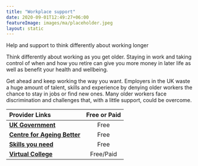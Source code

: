```yaml
---
title: "Workplace support"
date: 2020-09-01T12:49:27+06:00
featureImage: images/ma/placeholder.jpeg
layout: static
---
```


Help and support to think differently about working longer

Think differently about working as you get older. Staying in work and taking control of when and how you retire can give you more money in later life as well as benefit your health and wellbeing.

Get ahead and keep working the way you want. Employers in the UK waste a huge amount of talent, skills and experience by denying older workers the chance to stay in jobs or find new ones. Many older workers face discrimination and challenges that, with a little support, could be overcome.

| Provider Links      | Free or Paid  |  
| :-----------          | :--------------:      |  
| [**UK Government**](https://www.gov.uk/government/publications/help-and-support-for-older-workers/help-and-support-for-older-workers) | Free | 
| [**Centre for Ageing Better**](https://ageing-better.org.uk/work) | Free | 
| [**Skills you need**](https://www.skillsyouneed.com/ps/career-management-skills.html) | Free | 
| [**Virtual College**](https://www.virtual-college.co.uk/resources/expanding-your-employment-options-over-50) | Free/Paid | 
  

<br/><br/>






